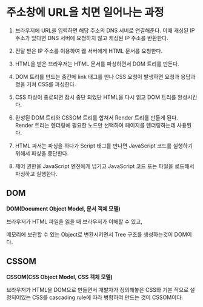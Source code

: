 # 주소창에 URL을 치면 일어나는 과정

1. 브라우저에 URL을 입력하면 해당 주소의 DNS 서버로 연결해준다. 이때 캐싱된 IP 주소가 있다면 DNS 서버에 요청하지 않고 캐싱된 IP 주소를 반환한다.

2. 전달 받은 IP 주소를 이용하여 웹 서버에게 HTML 문서를 요청한다.

3. HTML을 받은 브라우저는 HTML 문서를 파싱하면서 DOM 트리를 만든다.

4. DOM 트리를 만드는 중간에 link 태그를 만나 CSS 요청이 발생하면 요청과 응답과정을 거쳐 CSS를 파싱한다.

5. CSS 파싱이 종료되면 잠시 중단 되었단 HTML을 다시 읽고 DOM 트리를 완성시킨다.

6. 완성된 DOM 트리와 CSSOM 트리를 합쳐서 Render 트리를 만들게 된다. Render 트리는 렌더링에 필요한 노드만 선택하여 페이지를 렌더링하는데 사용된다.

7. HTML 파서는 파싱을 하다가 Script 태그를 만나면 JavaScript 코드를 실행하기 위해서 파싱을 중단한다.

8. 제어 권한을 JavaScript 엔진에게 넘기고 JavaScript 코드 또는 파일을 로드해서 파싱하고 실행한다.

## DOM

**DOM(Document Object Model, 문서 객체 모델)**

브라우저가 HTML 파일을 읽을 때 브라우저가 이해할 수 있고,

메모리에 보관할 수 있는 Object로 변환시키면서 Tree 구조를 생성하는것이 DOM이다.

## CSSOM

**CSSOM(CSS Object Model, CSS 객체 모델)**

브라우저가 HTML을 DOM으로 만들면서 개발자가 정의해놓은 CSS와 기본 적으로 설정되어있는 CSS를 cascading rule에 따라 병합하여 만드는 것이 CSSOM이다.
